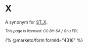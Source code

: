 # X

A synonym for [ST\_X](st_x.md).

<sub>_This page is licensed: CC BY-SA / Gnu FDL_</sub>

{% @marketo/form formId="4316" %}
